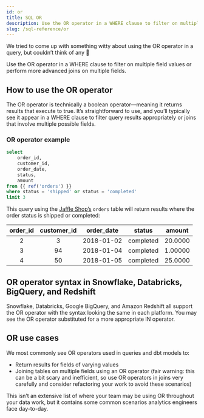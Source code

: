 ```yaml
---
id: or
title: SQL OR
description: Use the OR operator in a WHERE clause to filter on multiple field values or perform more advanced joins on multiple fields.
slug: /sql-reference/or
---
```


<head>
    <title>Working with the SQL OR Operator</title>
</head>

We tried to come up with something witty about using the OR operator in a query, but couldn’t think of any 🤷

Use the OR operator in a WHERE clause to filter on multiple field values or perform more advanced joins on multiple fields.

## How to use the OR operator

The OR operator is technically a boolean operator—meaning it returns results that execute to true. It’s straightforward to use, and you’ll typically see it appear in a WHERE clause to filter query results appropriately or joins that involve multiple possible fields.

### OR operator example

```sql
select
	order_id,
	customer_id,
	order_date,
	status,
	amount
from {{ ref('orders') }}
where status = 'shipped' or status = 'completed'
limit 3
```

This query using the [Jaffle Shop’s](https://github.com/dbt-labs/jaffle_shop) `orders` table will return results where the order status is shipped or completed:

| order_id | customer_id | order_date | status | amount |
|:---:|:---:|:---:|:---:|:---:|
| 2 | 3 | 2018-01-02 | completed | 20.0000 |
| 3 | 94 | 2018-01-04 | completed | 1.00000 |
| 4 | 50 | 2018-01-05 | completed | 25.0000 |

## OR operator syntax in Snowflake, Databricks, BigQuery, and Redshift

Snowflake, Databricks, Google BigQuery, and Amazon Redshift all support the OR operator with the syntax looking the same in each platform. You may see the OR operator substituted for a more appropriate IN operator.

## OR use cases

We most commonly see OR operators used in queries and dbt models to:
- Return results for fields of varying values
- Joining tables on multiple fields using an OR operator (fair warning: this can be a bit scary and inefficient, so use OR operators in joins very carefully and consider refactoring your work to avoid these scenarios)

This isn’t an extensive list of where your team may be using OR throughout your data work, but it contains some common scenarios analytics engineers face day-to-day.
